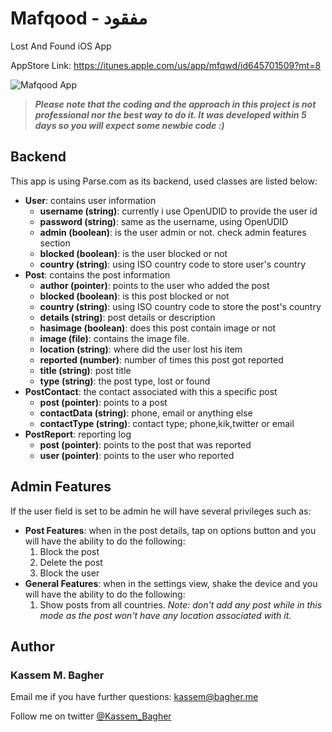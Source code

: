 Mafqood - مفقود
=======
Lost And Found iOS App

AppStore Link: https://itunes.apple.com/us/app/mfqwd/id645701509?mt=8

![Mafqood App](http://a2.mzstatic.com/us/r30/Purple/v4/92/b0/7f/92b07f8c-2bd0-16d6-7f88-36a535ad0f66/screen568x568.jpeg)


> _**Please note that the coding and the approach in this project is not professional nor the best way to do it. It was developed within 5 days so you will expect some newbie code :)**_

## Backend
This app is using Parse.com as its backend, used classes are listed below:
- **User**: contains user information
    - **username (string)**: currently i use OpenUDID to provide the user id
    - **password (string)**: same as the username, using OpenUDID
    - **admin (boolean)**: is the user admin or not. check admin features section 
    - **blocked (boolean)**: is the user blocked or not
    - **country (string)**: using ISO country code to store user's country
- **Post**: contains the post information
    - **author (pointer)**: points to the user who added the post
    - **blocked (boolean)**: is this post blocked or not
    - **country (string)**: using ISO country code to store the post's country
    - **details (string)**: post details or description
    - **hasimage (boolean)**: does this post contain image or not
    - **image (file)**: contains the image file.
    - **location (string)**: where did the user lost his item
    - **reported (number)**: number of times this post got reported
    - **title (string)**: post title
    - **type (string)**: the post type, lost or found
- **PostContact**: the contact associated with this a specific post
	- **post (pointer)**: points to a post
    - **contactData (string)**: phone, email or anything else
    - **contactType (string)**: contact type; phone,kik,twitter or email
- **PostReport**: reporting log 
	- **post (pointer)**: points to the post that was reported
    - **user (pointer)**: points to the user who reported

## Admin Features
If the user field is set to be admin he will have several privileges such as:
- **Post Features**: when in the post details, tap on options button and you will have the ability to do the following:
  1. Block the post
  2. Delete the post
  3. Block the user
- **General Features**: when in the settings view, shake the device and you will have the ability to do the following:
  1. Show posts from all countries. _Note: don't add any post while in this mode as the post won't have any location associated with it._


## Author
### Kassem M. Bagher
Email me if you have further questions: [kassem@bagher.me](mailto:kassem@bagher.me)

Follow me on twitter [@Kassem_Bagher](https://twitter.com/kassem_bagher)
